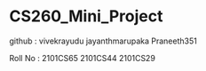 # CS260_Mini_Project



github : vivekrayudu jayanthmarupaka Praneeth351


Roll No : 2101CS65 2101CS44 2101CS29
